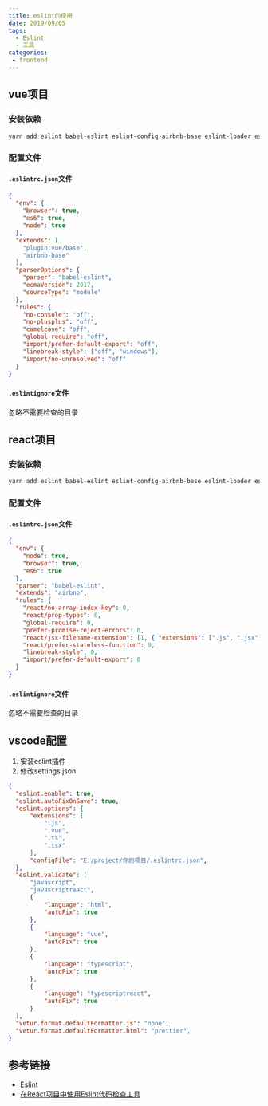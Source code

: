 ```yaml
---
title: eslint的使用
date: 2019/09/05
tags:
  - Eslint
  - 工具
categories:
 - frontend
---
```


## vue项目

### 安装依赖
```sh
yarn add eslint babel-eslint eslint-config-airbnb-base eslint-loader eslint-plugin-html eslint-plugin-import eslint-plugin-vue --dev
```
### 配置文件

#### `.eslintrc.json`文件
```json
{
  "env": {
    "browser": true,
    "es6": true,
    "node": true
  },
  "extends": [
    "plugin:vue/base",
    "airbnb-base"
  ],
  "parserOptions": {
    "parser": "babel-eslint",
    "ecmaVersion": 2017,
    "sourceType": "module"
  },
  "rules": {
    "no-console": "off",
    "no-plusplus": "off",
    "camelcase": "off",
    "global-require": "off",
    "import/prefer-default-export": "off",
    "linebreak-style": ["off", "windows"],
    "import/no-unresolved": "off"
  }
}
```

#### `.eslintignore`文件
忽略不需要检查的目录

## react项目

### 安装依赖
```sh
yarn add eslint babel-eslint eslint-config-airbnb-base eslint-loader eslint-plugin-import eslint-plugin-react eslint-plugin-jsx-a11y --dev
```

### 配置文件

#### `.eslintrc.json`文件
```json
{
  "env": {
    "node": true,
    "browser": true,
    "es6": true
  },
  "parser": "babel-eslint",
  "extends": "airbnb",
  "rules": {
    "react/no-array-index-key": 0,
    "react/prop-types": 0,
    "global-require": 0,
    "prefer-promise-reject-errors": 0,
    "react/jsx-filename-extension": [1, { "extensions": [".js", ".jsx"] }],
    "react/prefer-stateless-function": 0,
    "linebreak-style": 0,
    "import/prefer-default-export": 0
  }
}
```

#### `.eslintignore`文件
忽略不需要检查的目录

## vscode配置
1. 安装eslint插件
2. 修改settings.json
```json
{
  "eslint.enable": true,
  "eslint.autoFixOnSave": true,
  "eslint.options": {
      "extensions": [
          ".js",
          ".vue",
          ".ts",
          ".tsx"
      ],
      "configFile": "E:/project/你的项目/.eslintrc.json",
  },
  "eslint.validate": [
      "javascript",
      "javascriptreact",
      {
          "language": "html",
          "autoFix": true
      },
      {
          "language": "vue",
          "autoFix": true
      },
      {
          "language": "typescript",
          "autoFix": true
      },
      {
          "language": "typescriptreact",
          "autoFix": true
      }
  ],
  "vetur.format.defaultFormatter.js": "none",
  "vetur.format.defaultFormatter.html": "prettier",
}
```

## 参考链接
- [Eslint](https://eslint.org/docs/rules/)
- [在React项目中使用Eslint代码检查工具](https://segmentfault.com/a/1190000016626739)




